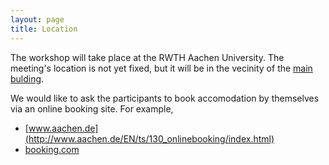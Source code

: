 ```yaml
---
layout: page
title: Location
---
```


<p class="message">
  The workshop will take place at the RWTH Aachen University. The meeting's location is not yet fixed, but it will be in the vecinity of the <a href="https://www.google.de/maps/place/Templergraben+55/@50.7773925,6.0793402,17z/data=!4m2!3m1!1s0x47c0997bdefc9ca7:0xc194994217399288">main bulding</a>.
</p>

<!--
TODO: describe where it is going to take place exactly, how to get there; perhaps also info on hotels?
-->

We would like to ask the participants to book accomodation by themselves via an online booking site. For example,
 
 * [www.aachen.de](http://www.aachen.de/EN/ts/130_onlinebooking/index.html)
 * [booking.com](booking.com)


